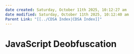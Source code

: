 ```yaml
---
date created: Saturday, October 11th 2025, 10:12:27 am
date modified: Saturday, October 11th 2025, 10:12:40 am
Parent Link: "[[../CDSA Index|CDSA Index]]"
---
```


# JavaScript Deobfuscation
